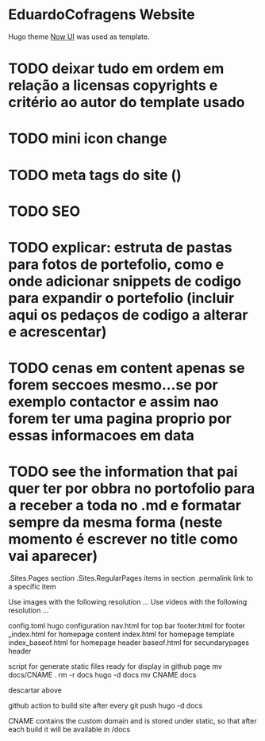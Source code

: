 # EduardoCofragens Website

Hugo theme [Now UI](https://github.com/cboettig/hugo-now-ui/) was used as template.

# TODO deixar tudo em ordem em relação a licensas copyrights e critério ao autor do template usado
# TODO mini icon change
# TODO meta tags do site (<head>)
# TODO SEO
# TODO explicar: estruta de pastas para fotos de portefolio, como e onde adicionar snippets de codigo para expandir o portefolio (incluir aqui os pedaços de codigo a alterar e acrescentar)

# TODO cenas em content apenas se forem seccoes mesmo...se por exemplo contactor e assim nao forem ter uma pagina proprio por essas informacoes em data
# TODO see the information that pai quer ter por obbra no portofolio para a receber a toda no .md e formatar sempre da mesma forma (neste momento é escrever no title como vai aparecer)

.Sites.Pages section
.Sites.RegularPages items in section
.permalink link to a specific item

Use images with the following resolution ...
Use videos with the following resolution ...´

config.toml hugo configuration
nav.html for top bar
footer.html for footer
_index.html for homepage content
index.html for homepage template
index_baseof.html for homepage header
baseof.html for secundarypages header

script for generate static files ready for display in github page
mv docs/CNAME .
rm -r docs
hugo -d docs
mv CNAME docs

descartar above

github action to build site after every git push
hugo -d docs

CNAME contains the custom domain and is stored under static, so that after each build it will be available in /docs